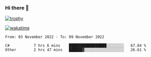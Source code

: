 ### Hi there 👋

[![trophy](https://github-profile-trophy.vercel.app/?username=cxnky&theme=dracula)](https://github.com/ryo-ma/github-profile-trophy)

[![wakatime](https://wakatime.com/badge/user/1c39c599-5497-41b9-a5be-2c4676e7fd23.svg)](https://wakatime.com/@1c39c599-5497-41b9-a5be-2c4676e7fd23)
<!--START_SECTION:waka-->

```text
From: 03 November 2022 - To: 09 November 2022

C#           7 hrs 6 mins    █████████████████░░░░░░░░   67.84 %
Other        2 hrs 47 mins   ██████▓░░░░░░░░░░░░░░░░░░   26.61 %
```

<!--END_SECTION:waka-->
